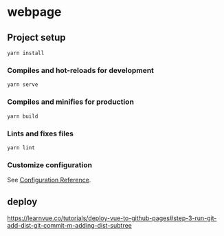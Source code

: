 # webpage

## Project setup
```
yarn install
```

### Compiles and hot-reloads for development
```
yarn serve
```

### Compiles and minifies for production
```
yarn build
```

### Lints and fixes files
```
yarn lint
```

### Customize configuration
See [Configuration Reference](https://cli.vuejs.org/config/).

## deploy
https://learnvue.co/tutorials/deploy-vue-to-github-pages#step-3-run-git-add-dist-git-commit-m-adding-dist-subtree